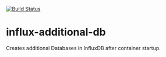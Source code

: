[![Build Status](https://travis-ci.org/gkarthiks/influx-additional-db.svg?branch=master)](https://travis-ci.org/gkarthiks/influx-additional-db)
# influx-additional-db
Creates additional Databases in InfluxDB after container startup.

